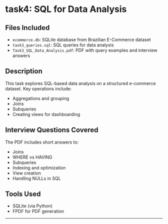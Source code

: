 # task4: SQL for Data Analysis

##  Files Included
- `ecommerce.db`: SQLite database from Brazilian E-Commerce dataset
- `task3_queries.sql`: SQL queries for data analysis
- `Task3_SQL_Data_Analysis.pdf`: PDF with query examples and interview answers

##  Description
This task explores SQL-based data analysis on a structured e-commerce dataset. Key operations include:
- Aggregations and grouping
- Joins
- Subqueries
- Creating views for dashboarding

##  Interview Questions Covered
The PDF includes short answers to:
- Joins
- WHERE vs HAVING
- Subqueries
- Indexing and optimization
- View creation
- Handling NULLs in SQL

## Tools Used
- SQLite (via Python)
- FPDF for PDF generation

---


